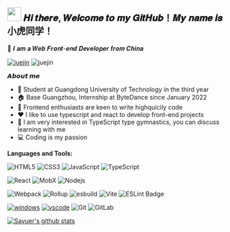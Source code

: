 <h2 ><img src="https://cdn.jsdelivr.net/gh/dmego/images/img/Hi.gif" height="32" /> 𝑯𝒊 𝒕𝒉𝒆𝒓𝒆, 𝑾𝒆𝒍𝒄𝒐𝒎𝒆 𝒕𝒐 𝒎𝒚 𝑮𝒊𝒕𝑯𝒖𝒃！𝑴𝒚 𝒏𝒂𝒎𝒆 𝒊𝒔 小虎同学！</h2>

🤝 𝑰 𝒂𝒎 𝒂 𝑾𝒆𝒃 𝑭𝒓𝒐𝒏𝒕-𝒆𝒏𝒅 𝑫𝒆𝒗𝒆𝒍𝒐𝒑𝒆𝒓 𝒇𝒓𝒐𝒎 𝑪𝒉𝒊𝒏𝒂

<p>
  <a href="https://juejin.cn/user/1460594842018446"><img src="https://img.shields.io/badge/juejin-小虎同学-blue" alt="juejin"></a>
  <img src="https://img.shields.io/badge/weChat-Ljc--10c-brightgreen" alt="juejin">
</p>

**𝘼𝙗𝙤𝙪𝙩 𝙢𝙚**

- 🏫 Student at Guangdong University of Technology in the third year
- 🏠 Base Guangzhou, Internship at ByteDance since January 2022
- 💼 Frontend enthusiasts are keen to write highquicily code
- ❤️ I like to use typescript and react to develop front-end projects
- 🧩 I am very interested in TypeScript type gymnastics, you can discuss learning with me
- 💻 Coding is my passion

**Languages and Tools:**  

![HTML5](https://img.shields.io/badge/-HTML5-%23E44D27?style=flat-square&logo=html5&logoColor=ffffff)
![CSS3](https://img.shields.io/badge/-CSS3-%231572B6?style=flat-square&logo=css3)
![JavaScript](https://img.shields.io/badge/-JavaScript-%23F7DF1C?style=flat-square&logo=javascript&logoColor=000000&labelColor=%23F7DF1C&color=%23FFCE5A)
![TypeScript](https://img.shields.io/badge/-TypeScript-007ACC?style=flat-square&logo=typescript&logoColor=white)

![React](https://img.shields.io/badge/-React-%23282C34?style=flat-square&logo=react)
![MobX](https://img.shields.io/badge/MobX-F95?logo=mobx&logoColor=fff&style=flat-square)
![Nodejs](https://img.shields.io/badge/-Node.js-%23282C34?style=flat-square&logo=node.js)

![Webpack](https://img.shields.io/badge/-Webpack-%232C3A42?style=flat-square&logo=webpack)
![Rollup](https://img.shields.io/badge/-Rollup-%23EC4A3F?style=flat-square&logo=rollupdotjs&logoColor=ffffff)
![esbuild](https://img.shields.io/badge/esbuild-FFCF00?logo=esbuild&logoColor=000&style=flat-square)
![Vite](https://img.shields.io/badge/Vite-646CFF?logo=vite&logoColor=fff&style=flat-square)
![ESLint Badge](https://img.shields.io/badge/ESLint-4B32C3?logo=eslint&logoColor=fff&style=flat-square)

[![windows](https://img.shields.io/badge/Windows-10-4e9eee?style=flat-square&logo=windows&logoColor=ffffff)](https://www.microsoft.com/windows/windows-10)
[![vscode](https://img.shields.io/badge/IDE-VSCode-blue?style=flat-square&logo=visual-studio-code&logoColor=ffffff)](https://code.visualstudio.com/)
![Git](https://img.shields.io/badge/-Git-%23F05032?style=flat-square&logo=git&logoColor=%23ffffff)
![GitLab](https://img.shields.io/badge/-GitLab-FCA121?style=flat-square&logo=gitlab)

<a href="https://github.com/linjunc"><img src="https://github-readme-stats.vercel.app/api?username=yangkaihu&show_icons=true&theme=radical"  alt="Savuer's github stats" data-canonical-src="https://github-readme-stats.vercel.app/api?username=yangkaihu&show_icons=true&theme=radical" style="max-width:100%;">
</a>
<br/>
   <a href="https://visitor-badge.glitch.me/badge?page_id=yangkaihu&left_color=green&right_color=red"><img src="https://visitor-badge.glitch.me/badge?page_id=yangkaihu&right_color=red" alt=""></a>
